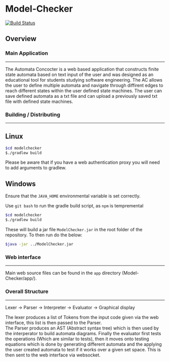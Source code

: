 # Model-Checker 

[![Build Status](https://jenkins.tangentmc.net/job/Model-Checker/badge/icon)](https://jenkins.tangentmc.net/job/Model-Checker/)

## Overview

### Main Application

----------------------- 

The Automata Concocter is a web based application that
constructs finite state automata based on text input of the user and was
designed as an educational tool for students studying software engineering. The
AC allows the user to define multiple automata and navigate through diffirent
edges to reach different states within the user defined state machines. The user
can save defined automata as a txt file and can upload a previously saved txt
file with defined state machines.

### Building / Distributing

-----------------------

## Linux
```bash 
$cd modelchecker
$./gradlew build
```
Please be aware that if you have a web authentication proxy you will need to add arguments to gradlew.

## Windows
Ensure that the `JAVA_HOME` environmental variable is set correctly.

Use `git bash` to run the gradle build script, as `npm` is tempremental
```bash
$cd modelchecker
$./gradlew build
```

These will build a jar file `ModelChecker.jar` in the root folder of the
repository.
To then run do the below:
```bash
$java -jar ../ModelChecker.jar
```

### Web interface

-----------------------

Main web source files can be found in the `app` directory
(Model-Checker/app/).


### Overall Structure

-----------------------

Lexer -> Parser -> Interpreter -> Evaluator -> Graphical display

The lexer produces a list of Tokens from the input code given via the web interface, this list is then passed to the Parser.  
The Parser produces an AST (Abstract syntax tree) which is then used by the interperator to build automata diagrams.
Finally the evaluator first tests the operations (Which are similar to tests), then it moves onto testing equations which is done by generating different automata and the applying 
the user created automata to test if it works over a given set space.
This is then sent to the web interface via websocket.
